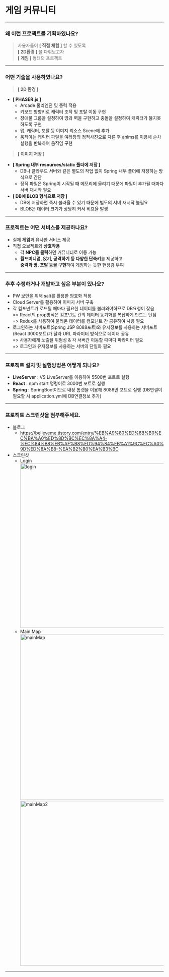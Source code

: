 # 게임&nbsp;커뮤니티
------------
### 왜 이런 프로젝트를 기획하였나요?
> 사용자들이 **[ 직접 체험 ]** 할 수 있도록<br/>
> **[ 2D환경 ]** 을 다뤄보고자<br/>
> **[ 게임 ]** 형태의 프로젝트<br/>
------------
### 어떤 기술을 사용하였나요?
> **[ 2D 환경 ]**
+ **[ PHASER.js ]**
  + Arcade 물리엔진 및 중력 적용
  + 키보드 방향키로 캐릭터 조작 및 포탈 이동 구현
  + 장애물 그룹을 설정하여 땅과 벽을 구현하고 충돌을 설정하여 캐릭터가 뚫지못하도록 구현
  + 맵, 캐릭터, 포탈 등 이미지 리소스 Scene에 추가
  + 움직이는 캐릭터 파일을 여러장의 정적사진으로 자른 후 anims를 이용해 순차실행을 반복하여 움직임 구현
> **[ 이미지 저장 ]**
+ **[ Spring 내부 resources/static 폴더에 저장 ]** 
  + DB나 클라우드 서버와 같은 별도의 작업 없이 Spring 내부 폴더에 저장하는 방식으로 간단
  + 정적 파일은 Spring이 시작될 때 메모리에 올리기 때문에 파일이 추가될 때마다 서버 재시작 필요
+ **[ DB에 BLOB 형식으로 저장 ]** 
  + DB에 저장하면 즉시 불러올 수 있기 때문에 별도의 서버 재시작 불필요
  + BLOB은 데이터 크기가 상당히 커서 비효율 발생
------------
### 프로젝트는 어떤 서비스를 제공하나요?
+ 실제 **게임**과 유사한 서비스 제공
+ 직접 오브젝트와 **상호작용**
  + 각 **NPC를 클릭**하면 커뮤니티로 이동 가능
  + **월드미니맵, 앉기, 공격하기 등 다양한 단축키**를 제공하고<br/>
    **중력과 땅, 포탈 등을 구현**하여 게임하는 듯한 현장감 부여
------------
### 추후 수정하거나 개발하고 싶은 부분이 있나요?
+ PW 보안을 위해 salt를 활용한 암호화 적용
+ Cloud Server를 활용하여 이미지 서버 구축
+ 각 컴포넌트가 로드될 때마다 필요한 데이터를 불러와야하므로 DB요청이 잦음<br/>
  => React의 prop방식은 컴포넌트 간의 데이터 동기화를 복잡하게 만드는 단점<br/>
  => Redux를 사용하여 불러온 데이터를 컴포넌트 간 공유하여 사용 필요
+ 로그인하는 서버포트(Spring JSP 8088포트)와 유저정보를 사용하는 서버포트(React 3000포트)가 달라 URL 파라미터 방식으로 데이터 공유<br/>
  => 사용자에게 노출될 위험성 & 각 서버간 이동할 때마다 파라미터 필요<br/>
  => 로그인과 유저정보를 사용하는 서버의 단일화 필요
------------
### 프로젝트 설치 및 실행방법은 어떻게 되나요?
+ **LiveServer** : VS LiveServer를 이용하여 5500번 포트로 실행<br/>
+ **React** : npm start 명령어로 3000번 포트로 실행<br/>
+ **Spring** : SpringBoot이므로 내장 톰캣을 이용해 8088번 포트로 실행 (DB연결이 필요할 시 application.yml에 DB연결정보 추가)<br/>
------------
### 프로젝트 스크린샷을 첨부해주세요.
+ 블로그
  + https://believeme.tistory.com/entry/%EB%A9%80%ED%8B%B0%EC%BA%A0%ED%8D%BC%EC%8A%A4-%EC%84%B8%EB%AF%B8%ED%94%84%EB%A1%9C%EC%A0%9D%ED%8A%B8-%EA%B2%B0%EA%B3%BC
+ 스크린샷
  + Login<br/>
    <img width="522" alt="login" src="https://github.com/ParkSungCheol/MapleStoryCommunity/assets/93702296/5960616b-4ff8-4b98-8f84-9658045dad3f">
  + Main&nbsp;Map<br/>
    <img width="526" alt="mainMap" src="https://github.com/ParkSungCheol/MapleStoryCommunity/assets/93702296/5c0aa940-e678-4df6-b861-afb0f6d758e8"><br/>
    <img width="523" alt="mainMap2" src="https://github.com/ParkSungCheol/MapleStoryCommunity/assets/93702296/9fd1535d-bf9f-4610-aa1c-1efe6e235b53">
------------
